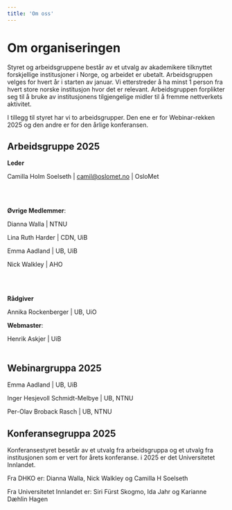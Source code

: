 ```yaml
---
title: 'Om oss'
---
```


# **Om organiseringen**  
Styret og arbeidsgruppene består av et utvalg av akademikere tilknyttet forskjellige institusjoner i Norge, og arbeidet er ubetalt.  Arbeidsgruppen velges for hvert år i starten av januar.
Vi etterstreder å ha minst 1 person fra hvert store norske institusjon hvor det er relevant. Arbeidsgruppen forplikter seg til å bruke av institusjonens tilgjengelige midler til å fremme nettverkets aktivitet. 

I tillegg til styret har vi to arbeidsgrupper. Den ene er for Webinar-rekken 2025 og den andre er for den årlige konferansen.

## **Arbeidsgruppe 2025**
**Leder** 

Camilla Holm Soelseth | camil@oslomet.no | OsloMet


<br>
<br>


**Øvrige Medlemmer**: 

Dianna Walla | NTNU

Lina Ruth Harder | CDN, UiB

Emma Aadland | UB, UiB

Nick Walkley | AHO

<br>
<br>

**Rådgiver**

Annika Rockenberger | UB, UiO

**Webmaster**: 

Henrik Askjer | UiB
<br>
<br>

## **Webinargruppa 2025**
Emma Aadland | UB, UiB

Inger Hesjevoll Schmidt-Melbye | UB, NTNU

Per-Olav Broback Rasch | UB, NTNU



## **Konferansegruppa 2025**
Konferansestyret besetår av et utvalg fra arbeidsgruppa og et utvalg fra institusjonen som er vert for årets konferanse. i 2025 er det Universitetet Innlandet.


Fra DHKO er: Dianna Walla, Nick Walkley og Camilla H Soelseth

Fra Universitetet Innlandet er: Siri Fürst Skogmo, Ida Jahr og Karianne Dæhlin Hagen

